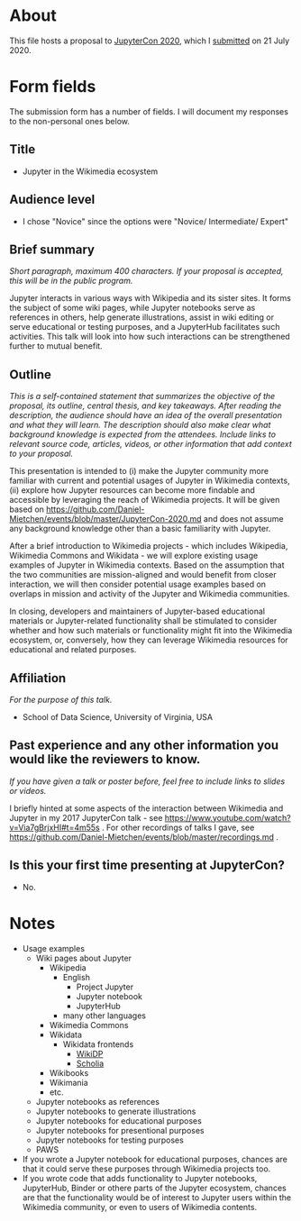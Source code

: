 # About

This file hosts a proposal to [JupyterCon 2020](https://jupytercon.com/), which I [submitted](https://twitter.com/EvoMRI/status/1285746449846870016) on 21 July 2020. 

# Form fields

The submission form has a number of fields. I will document my responses to the non-personal ones below.

## Title

* Jupyter in the Wikimedia ecosystem

## Audience level

* I chose "Novice" since the options were "Novice/ Intermediate/ Expert"

## Brief summary

*Short paragraph, maximum 400 characters. If your proposal is accepted, this will be in the public program.*

Jupyter interacts in various ways with Wikipedia and its sister sites. It forms the subject of some wiki pages, while Jupyter notebooks serve as references in others, help generate illustrations, assist in wiki editing or serve educational or testing purposes, and a JupyterHub facilitates such activities. This talk will look into how such interactions can be strengthened further to mutual benefit.

## Outline

*This is a self-contained statement that summarizes the objective of the proposal, its outline, central thesis, and key takeaways. After reading the description, the audience should have an idea of the overall presentation and what they will learn. The description should also make clear what background knowledge is expected from the attendees. Include links to relevant source code, articles, videos, or other information that add context to your proposal.*

This presentation is intended to (i) make the Jupyter community more familiar with current and potential usages of Jupyter in Wikimedia contexts, (ii) explore how Jupyter resources can become more findable and accessible by leveraging the reach of Wikimedia projects. It will be given based on https://github.com/Daniel-Mietchen/events/blob/master/JupyterCon-2020.md and does not assume any background knowledge other than a basic familiarity with Jupyter.

After a brief introduction to Wikimedia projects - which includes Wikipedia, Wikimedia Commons and Wikidata - we will explore existing usage examples of Jupyter in Wikimedia contexts. Based on the assumption that the two communities are mission-aligned and would benefit from closer interaction, we will then consider potential usage examples based on overlaps in mission and activity of the Jupyter and Wikimedia communities. 

In closing, developers and maintainers of Jupyter-based educational materials or Jupyter-related functionality shall be stimulated to consider whether and how such materials or functionality might fit into the Wikimedia ecosystem, or, conversely, how they can leverage Wikimedia resources for educational and related purposes.


## Affiliation 

*For the purpose of this talk.*

* School of Data Science, University of Virginia, USA

## Past experience and any other information you would like the reviewers to know.

*If you have given a talk or poster before, feel free to include links to slides or videos.*

I briefly hinted at some aspects of the interaction between Wikimedia and Jupyter in my 2017 JupyterCon talk - see https://www.youtube.com/watch?v=Via7gBrjxHI#t=4m55s .
For other recordings of talks I gave, see https://github.com/Daniel-Mietchen/events/blob/master/recordings.md .

## Is this your first time presenting at JupyterCon? 

* No.


# Notes


* Usage examples
  * Wiki pages about Jupyter
    * Wikipedia
      * English
        * Project Jupyter
        * Jupyter notebook
        * JupyterHub
      * many other languages
    * Wikimedia Commons
    * Wikidata
      * Wikidata frontends
        - [WikiDP](https://wikidp.org/search?string=Jupyter)
        - [Scholia](https://scholia.toolforge.org/topic/Q70357595)
    * Wikibooks
    * Wikimania
    * etc.
  * Jupyter notebooks as references
  * Jupyter notebooks to generate illustrations
  * Jupyter notebooks for educational purposes
  * Jupyter notebooks for presentional purposes
  * Jupyter notebooks for testing purposes
  * PAWS
* If you wrote a Jupyter notebook for educational purposes, chances are that it could serve these purposes through Wikimedia projects too.
* If you wrote code that adds functionality to Jupyter notebooks, JupyterHub, Binder or othere parts of the Jupyter ecosystem, chances are that the functionality would be of interest to Jupyter users within the Wikimedia community, or even to users of Wikimedia contents.


